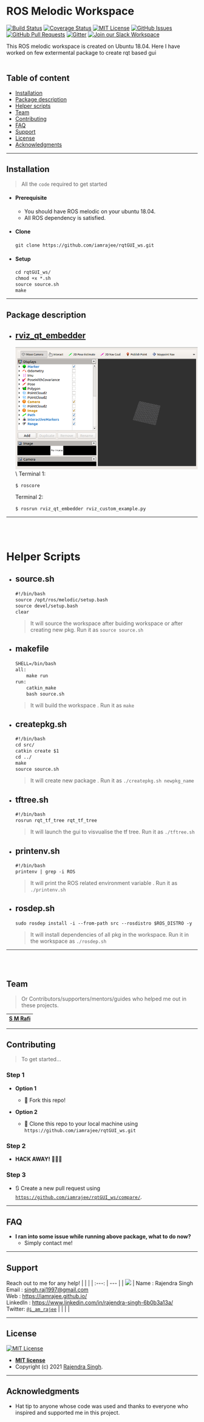 # ROS Melodic Workspace

[![Build Status](http://img.shields.io/travis/badges/badgerbadgerbadger.svg?style=flat-square)](https://travis-ci.org/badges/badgerbadgerbadger) [![Coverage Status](http://img.shields.io/coveralls/badges/badgerbadgerbadger.svg?style=flat-square)](https://coveralls.io/r/badges/badgerbadgerbadger) [![MIT License](https://img.shields.io/github/license/iamrajee/rqtGUI_ws.svg)](http://badges.mit-license.org) [![GitHub Issues](https://img.shields.io/github/issues/iamrajee/rqtGUI_ws.svg)](https://github.com/iamrajee/rqtGUI_ws/issues) [![GitHub Pull Requests](https://img.shields.io/github/issues-pr/iamrajee/rqtGUI_ws.svg)](https://github.com/iamrajee/rqtGUI_ws/pulls) [![Gitter](https://badges.gitter.im/iamrajee-ROS/community.svg)](https://gitter.im/iamrajee-ROS/community?utm_source=badge&utm_medium=badge&utm_campaign=pr-badge) [![Join our Slack Workspace](https://img.shields.io/badge/Slack%20Workspace-roboticsclubiitpkd.slack.com-blue.svg?logo=slack&longCache=true&style=flat)](https://roboticsclubiitpkd.slack.com) 
<!---
[![first-timers-only](https://img.shields.io/badge/first--timers--only-friendly-blue.svg)](https://www.firsttimersonly.com/)
[![Gem Version](http://img.shields.io/gem/v/badgerbadgerbadger.svg?style=flat-square)](https://rubygems.org/gems/badgerbadgerbadger)
--->

This ROS melodic workspace is created on Ubuntu 18.04.  Here I have worked on few extermental package to create rqt based gui
<br/><br/>

## Table of content
- [Installation](https://github.com/iamrajee/rqtGUI_ws#installation)
- [Package description](https://github.com/iamrajee/rqtGUI_ws#package-description)
- [Helper scripts](https://github.com/iamrajee/rqtGUI_ws#helper-scripts)
- [Team](https://github.com/iamrajee/rqtGUI_ws#team)
- [Contributing](https://github.com/iamrajee/rqtGUI_ws#contributing)
- [FAQ](https://github.com/iamrajee/rqtGUI_ws#faq)
- [Support](https://github.com/iamrajee/rqtGUI_ws#support)
- [License](https://github.com/iamrajee/rqtGUI_ws#license)
- [Acknowledgments](https://github.com/iamrajee/rqtGUI_ws#acknowledgments)
<!--- - [xyz](link) --->

---

## Installation

> All the `code` required to get started
- #### Prerequisite
    - You should have ROS melodic on your ubuntu 18.04.
    - All ROS dependency is satisfied.

- #### Clone

    ```
    git clone https://github.com/iamrajee/rqtGUI_ws.git
    ```

- #### Setup
    ```
    cd rqtGUI_ws/
    chmod +x *.sh
    source source.sh
    make
    ```
---


## Package description

* ## [rviz_qt_embedder](src/rviz_qt_embedder)
    ![](readme_resources/4.png)\
    <!-- ![](readme_resources/2.png)\
    ![](readme_resources/3.png)\ -->
    Terminal 1:
    ```
    $ roscore
    ```
    Terminal 2:
    ```
    $ rosrun rviz_qt_embedder rviz_custom_example.py 
    ```

---
<br/><br/>
# Helper Scripts

* ## source.sh
    ```
    #!/bin/bash
    source /opt/ros/melodic/setup.bash
    source devel/setup.bash
    clear
    ```
    > It will source the workspace after buiding workspace or after creating new pkg. Run it as `source source.sh`

* ## makefile
    ```
    SHELL=/bin/bash
    all:
        make run
    run:
        catkin_make
        bash source.sh
    ```
    > It will build the workspace . Run it as `make`

* ## createpkg.sh
    ```
    #!/bin/bash
    cd src/
    catkin create $1
    cd ../
    make
    source source.sh
    ```
    > It will create new package . Run it as `./createpkg.sh newpkg_name`

* ## tftree.sh
    ```
    #!/bin/bash
    rosrun rqt_tf_tree rqt_tf_tree
    ```
    > It will  launch the gui to visvualise the tf tree. Run it as `./tftree.sh`

* ## printenv.sh
    ```
    #!/bin/bash
    printenv | grep -i ROS
    ```
    > It will print the ROS related environment variable . Run it as `./printenv.sh`

* ## rosdep.sh
    ```
    sudo rosdep install -i --from-path src --rosdistro $ROS_DISTRO -y
    ```
    > It will install dependencies of all pkg in the workspace. Run it in the workspace as `./rosdep.sh`

<!-- * ## ssh_into_another_computer.sh
    ```
    #!/bin/bash
    ssh rajendra@rajendra
    ```
    > It will ssh into another system. Useful when using multiple ros masters. Run it as `./rajendra.sh` -->

---
<br/><br/>
## Team

> Or Contributors/supporters/mentors/guides who helped me out in these projects.

| <a href="https://www.linkedin.com/in/s-m-rafi-911442130/" target="_blank">**S M Rafi**</a> |
| :---: |

<!-- | <a href="https://github.com/abhinand4as" target="_blank">**Abhinand A S**</a> | <a href="https://www.linkedin.com/in/sachin-rustagi-882b55145/" target="_blank">**Sachin Rustagi**</a> | <a href="https://www.linkedin.com/in/amin-swamiprasad-pkd-17732b152/" target="_blank">**Swami Prasad**</a> |
| :---: |:---:| :---:|
| ![](https://avatars1.githubusercontent.com/u/18076234?s=200&v=3) | ![](https://avatars0.githubusercontent.com/u/2555224?s=200&v=3) | ![](https://avatars0.githubusercontent.com/u/917816?s=200&v=3)  | -->


---

## Contributing

> To get started...

### Step 1

- **Option 1**
    - 🍴 Fork this repo!

- **Option 2**
    - 👯 Clone this repo to your local machine using `https://github.com/iamrajee/rqtGUI_ws.git`

### Step 2

- **HACK AWAY!** 🔨🔨🔨

### Step 3

- 🔃 Create a new pull request using <a href="https://github.com/iamrajee/rqtGUI_ws/compare/" target="_blank">`https://github.com/iamrajee/rqtGUI_ws/compare/`</a>.
---

## FAQ

- **I ran into some issue while running above package, what to do now?**
    - Simply contact me!

---

## Support
Reach out to me for any help!
|  |  |
| :---: | --- |
| ![](https://avatars0.githubusercontent.com/u/25712145?s=200&v=3) | Name : Rajendra Singh<br/> Email  : singh.raj1997@gmail.com<br/> Web    : https://iamrajee.github.io/<br/> LinkedIn    : https://www.linkedin.com/in/rajendra-singh-6b0b3a13a/<br/> Twitter: <a href="https://twitter.com/i_am_rajee" target="_blank">`@i_am_rajee`</a> |
|  |  |
 
---

## License

[![MIT License](https://img.shields.io/github/license/iamrajee/rqtGUI_ws.svg)](http://badges.mit-license.org)

- **[MIT license](http://opensource.org/licenses/mit-license.php)**
- Copyright (c) 2021 [Rajendra Singh](https://iamrajee.github.io/).
---

## Acknowledgments

* Hat tip to anyone whose code was used and thanks to everyone who inspired and supported me in this project.
